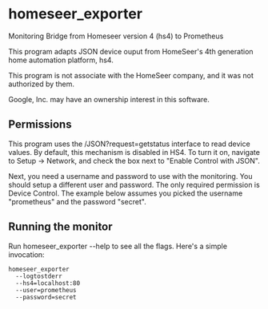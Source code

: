 # homeseer_exporter
Monitoring Bridge from Homeseer version 4 (hs4) to Prometheus

This program adapts JSON device ouput from HomeSeer's 4th
generation home automation platform, hs4.

This program is not associate with the HomeSeer
company, and it was not authorized by them.

Google, Inc. may have an ownership interest in
this software.

## Permissions

This program uses the /JSON?request=getstatus
interface to read device values.  By default,
this mechanism is disabled in HS4.  To turn it
on, navigate to Setup -> Network, and check
the box next to "Enable Control with JSON".

Next, you need a username and password to use
with the monitoring.  You should setup a
different user and password.  The only required
permission is Device Control.  The example
below assumes you picked the username
"prometheus" and the password "secret".

## Running the monitor

Run homeseer_exporter --help to see all the
flags.  Here's a simple invocation:

```
homeseer_exporter
  --logtostderr
  --hs4=localhost:80
  --user=prometheus
  --password=secret
```


